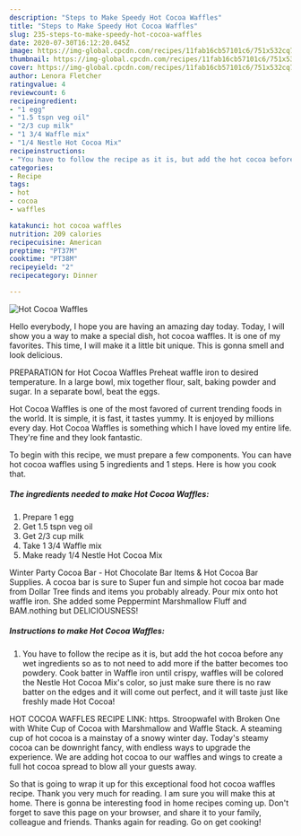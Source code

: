 ```yaml
---
description: "Steps to Make Speedy Hot Cocoa Waffles"
title: "Steps to Make Speedy Hot Cocoa Waffles"
slug: 235-steps-to-make-speedy-hot-cocoa-waffles
date: 2020-07-30T16:12:20.045Z
image: https://img-global.cpcdn.com/recipes/11fab16cb57101c6/751x532cq70/hot-cocoa-waffles-recipe-main-photo.jpg
thumbnail: https://img-global.cpcdn.com/recipes/11fab16cb57101c6/751x532cq70/hot-cocoa-waffles-recipe-main-photo.jpg
cover: https://img-global.cpcdn.com/recipes/11fab16cb57101c6/751x532cq70/hot-cocoa-waffles-recipe-main-photo.jpg
author: Lenora Fletcher
ratingvalue: 4
reviewcount: 6
recipeingredient:
- "1 egg"
- "1.5 tspn veg oil"
- "2/3 cup milk"
- "1 3/4 Waffle mix"
- "1/4 Nestle Hot Cocoa Mix"
recipeinstructions:
- "You have to follow the recipe as it is, but add the hot cocoa before any wet ingredients so as to not need to add more if the batter becomes too powdery. Cook batter in Waffle iron until crispy, waffles will be colored the Nestle Hot Cocoa Mix&#39;s color, so just make sure there is no raw batter on the edges and it will come out perfect, and it will taste just like freshly made Hot Cocoa!"
categories:
- Recipe
tags:
- hot
- cocoa
- waffles

katakunci: hot cocoa waffles 
nutrition: 209 calories
recipecuisine: American
preptime: "PT37M"
cooktime: "PT38M"
recipeyield: "2"
recipecategory: Dinner

---
```



![Hot Cocoa Waffles](https://img-global.cpcdn.com/recipes/11fab16cb57101c6/751x532cq70/hot-cocoa-waffles-recipe-main-photo.jpg)

Hello everybody, I hope you are having an amazing day today. Today, I will show you a way to make a special dish, hot cocoa waffles. It is one of my favorites. This time, I will make it a little bit unique. This is gonna smell and look delicious.

PREPARATION for Hot Cocoa Waffles Preheat waffle iron to desired temperature. In a large bowl, mix together flour, salt, baking powder and sugar. In a separate bowl, beat the eggs.

Hot Cocoa Waffles is one of the most favored of current trending foods in the world. It is simple, it is fast, it tastes yummy. It is enjoyed by millions every day. Hot Cocoa Waffles is something which I have loved my entire life. They're fine and they look fantastic.


To begin with this recipe, we must prepare a few components. You can have hot cocoa waffles using 5 ingredients and 1 steps. Here is how you cook that.

<!--inarticleads1-->

##### The ingredients needed to make Hot Cocoa Waffles:

1. Prepare 1 egg
1. Get 1.5 tspn veg oil
1. Get 2/3 cup milk
1. Take 1 3/4 Waffle mix
1. Make ready 1/4 Nestle Hot Cocoa Mix


Winter Party Cocoa Bar - Hot Chocolate Bar Items &amp; Hot Cocoa Bar Supplies. A cocoa bar is sure to Super fun and simple hot cocoa bar made from Dollar Tree finds and items you probably already. Pour mix onto hot waffle iron. She added some Peppermint Marshmallow Fluff and BAM.nothing but DELICIOUSNESS! 

<!--inarticleads2-->

##### Instructions to make Hot Cocoa Waffles:

1. You have to follow the recipe as it is, but add the hot cocoa before any wet ingredients so as to not need to add more if the batter becomes too powdery. Cook batter in Waffle iron until crispy, waffles will be colored the Nestle Hot Cocoa Mix&#39;s color, so just make sure there is no raw batter on the edges and it will come out perfect, and it will taste just like freshly made Hot Cocoa!


HOT COCOA WAFFLES RECIPE LINK: https. Stroopwafel with Broken One with White Cup of Cocoa with Marshmallow and Waffle Stack. A steaming cup of hot cocoa is a mainstay of a snowy winter day. Today&#39;s steamy cocoa can be downright fancy, with endless ways to upgrade the experience. We are adding hot cocoa to our waffles and wings to create a full hot cocoa spread to blow all your guests away. 

So that is going to wrap it up for this exceptional food hot cocoa waffles recipe. Thank you very much for reading. I am sure you will make this at home. There is gonna be interesting food in home recipes coming up. Don't forget to save this page on your browser, and share it to your family, colleague and friends. Thanks again for reading. Go on get cooking!
